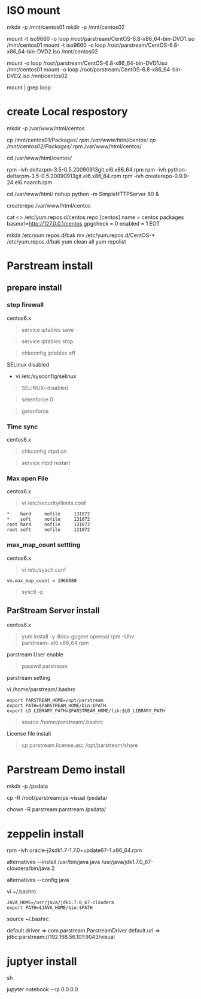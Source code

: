 

# ISO mount
mkdir -p /mnt/centos01
mkdir -p /mnt/centos02

mount -t iso9660 -o loop /root/parstream/CentOS-6.8-x86_64-bin-DVD1.iso /mnt/centos01
mount -t iso9660 -o loop /root/parstream/CentOS-6.8-x86_64-bin-DVD2.iso /mnt/centos02

mount -o loop /root/parstream/CentOS-6.8-x86_64-bin-DVD1.iso  /mnt/centos01
mount -o loop /root/parstream/CentOS-6.8-x86_64-bin-DVD2.iso  /mnt/centos02 


mount | grep loop

# create Local respostory
mkdir -p /var/www/html/centos

cp /mnt/centos01/Packages/*.rpm   /var/www/html/centos/
cp /mnt/centos02/Packages/*.rpm   /var/www/html/centos/

cd /var/www/html/centos/

rpm  -ivh  deltarpm-3.5-0.5.20090913git.el6.x86_64.rpm
rpm  -ivh  python-deltarpm-3.5-0.5.20090913git.el6.x86_64.rpm
rpm  -ivh  createrepo-0.9.9-24.el6.noarch.rpm

cd  /var/www/html/
nohup python -m SimpleHTTPServer 80 & 

createrepo  /var/www/html/centos

cat <<EOT >> /etc/yum.repos.d/centos.repo
[centos]
name = centos packages
baseurl=http://127.0.0.1/centos
gpgcheck = 0
enabled = 1
EOT


mkdir  /etc/yum.repos.d/bak
mv /etc/yum.repos.d/CentOS-*  /etc/yum.repos.d/bak
yum clean all
yum repolist



# Parstream install

## prepare install 

### stop firewall

centos6.x 

> service iptables save

> service iptables stop

> chkconfig iptables off


SELinux disabled

- vi /etc/sysconfig/selinux

> SELINUX=disabled

> setenforce 0

> getenforce


### Time sync

centos6.x 

> chkconfig ntpd on

> service ntpd restart


### Max open File 

centos6.x 

> vi /etc/security/limits.conf

```
*    hard     nofile     131072
*    soft     nofile     131072
root hard     nofile     131072
root soft     nofile     131072
```

### max_map_count settting

centos6.x 

>  vi /etc/sysctl.conf

```
vm.max_map_count = 1966080
```

> sysctl -p



## ParStream Server install


centos6.x 

> yum install -y libicu gpgme openssl
> rpm -Uhv parstream-<version>.el6.x86_64.rpm


parstream User enable

> passwd parstream


parstream setting


vi /home/parstream/.bashrc
```
export PARSTREAM_HOME=/opt/parstream
export PATH=$PARSTREAM_HOME/bin:$PATH
export LD_LIBRARY_PATH=$PARSTREAM_HOME/lib:$LD_LIBRARY_PATH
```

> source /home/parstream/.bashrc

License file install

> cp parstream.license.asc /opt/parstream/share


# Parstream Demo install

mkdir -p /psdata

cp -R /root/parstream/ps-visual    /psdata/

chown -R parstream:parstream /psdata/


# zeppelin install 

rpm -ivh oracle-j2sdk1.7-1.7.0+update67-1.x86_64.rpm

alternatives --install /usr/bin/java java /usr/java/jdk1.7.0_67-cloudera/bin/java 2

alternatives --config java


vi ~/.bashrc
```
JAVA_HOME=/usr/java/jdk1.7.0_67-cloudera
export PATH=$JAVA_HOME/bin:$PATH
```
source ~/.bashrc


default.driver => com.parstream.ParstreamDriver
default.url => jdbc:parstream://192.168.56.101:9043/visual



# juptyer install 

sh 

jupyter notebook --ip 0.0.0.0